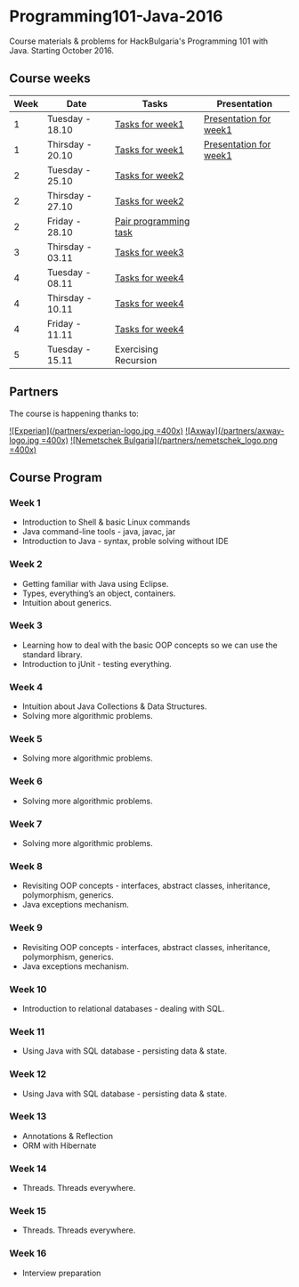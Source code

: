 # Programming101-Java-2016
Course materials &amp; problems for HackBulgaria's Programming 101 with Java. Starting October 2016.

## Course weeks

| Week | Date | Tasks | Presentation | 
|---------|-------- |---------|-------------|
| 1       | Tuesday - 18.10|[Tasks for week1](week01/)      | [Presentation for week1](https://slides.com/hackbulgaria/deck-40-64/)           |
| 1       | Thirsday - 20.10|[Tasks for week1](week01/)      | [Presentation for week1](http://slides.com/hackbulgaria/deck-40-64-67/)           |
| 2       | Tuesday - 25.10|[Tasks for week2](week02/)      |            |
| 2       | Thirsday - 27.10|[Tasks for week2](week02/)      |            |
| 2       | Friday - 28.10|[Pair programming task](week02/GameOfLife/)      |            |
| 3       | Thirsday - 03.11|[Tasks for week3](week03/)      |            |
| 4       | Tuesday - 08.11|[Tasks for week4](week04/)      |            |
| 4       | Thirsday - 10.11|[Tasks for week4](week04/)      |            |
| 4       | Friday - 11.11|[Tasks for week4](week04/)      |            |
| 5       | Tuesday - 15.11|Exercising Recursion      |            |


## Partners

The course is happening thanks to:

[![Experian](/partners/experian-logo.jpg =400x)](http://www.experian.bg/)
[![Axway](/partners/axway-logo.jpg =400x)](https://www.axway.com/en)
[![Nemetschek Bulgaria](/partners/nemetschek_logo.png =400x)](https://www.nemetschek.bg/)


## Course Program

### Week 1

 * Introduction to Shell & basic Linux commands
 * Java command-line tools - java, javac, jar
 * Introduction to Java - syntax, proble solving without IDE

### Week 2
 * Getting familiar with Java using Eclipse.
 * Types, everything’s an object, containers.
 * Intuition about generics.

### Week 3
 * Learning how to deal with the basic OOP concepts so we can use the standard library.
 * Introduction to jUnit - testing everything.

### Week 4
* Intuition about Java Collections & Data Structures.
* Solving more algorithmic problems.

### Week 5
 * Solving more algorithmic problems.

### Week 6
 * Solving more algorithmic problems.

### Week 7
 * Solving more algorithmic problems.

### Week 8
 * Revisiting OOP concepts - interfaces, abstract classes, inheritance, polymorphism, generics.
 * Java exceptions mechanism.

### Week 9
 * Revisiting OOP concepts - interfaces, abstract classes, inheritance, polymorphism, generics.
 * Java exceptions mechanism.

### Week 10
 * Introduction to relational databases - dealing with SQL.

### Week 11
 * Using Java with SQL database - persisting data & state.

### Week 12
 * Using Java with SQL database - persisting data & state.

### Week 13
 * Annotations & Reflection
 * ORM with Hibernate

### Week 14
 * Threads. Threads everywhere.

### Week 15
 * Threads. Threads everywhere.

### Week 16
 * Interview preparation
